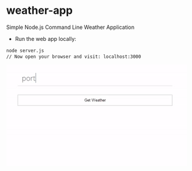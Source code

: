 # weather-app
Simple Node.js Command Line Weather Application


* Run the web app locally:
```
node server.js
// Now open your browser and visit: localhost:3000
```
![gif](https://github.com/rezaulk/weather-app/blob/master/giphy.gif?raw=true 'website gif')
